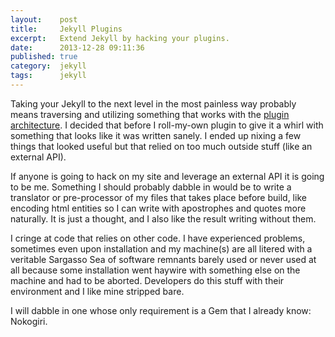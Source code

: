 ```yaml
---
layout:    post
title:     Jekyll Plugins
excerpt:   Extend Jekyll by hacking your plugins.
date:      2013-12-28 09:11:36
published: true
category:  jekyll
tags:      jekyll
---
```


Taking your Jekyll to the next level in the most painless way probably means traversing and utilizing something that works with the [plugin architecture][jekyll-plugins]. I decided that before I roll-my-own plugin to give it a whirl with something that looks like it was written sanely. I ended up nixing a few things that looked useful but that relied on too much outside stuff (like an external API).

If anyone is going to hack on my site and leverage an external API it is going to be me. Something I should probably dabble in would be to write a translator or pre-processor of my files that takes place before build, like encoding html entities so I can write with apostrophes and quotes more naturally. It is just a thought, and I also like the result writing without them.

I cringe at code that relies on other code. I have experienced problems, sometimes even upon installation and my machine(s) are all litered with a veritable Sargasso Sea of software remnants barely used or never used at all because some installation went haywire with something else on the machine and had to be aborted. Developers do this stuff with their environment and I like mine stripped bare.

I will dabble in one whose only requirement is a Gem that I already know: Nokogiri.

[jekyll-plugins]: http://jekyllrb.com/docs/plugins/

